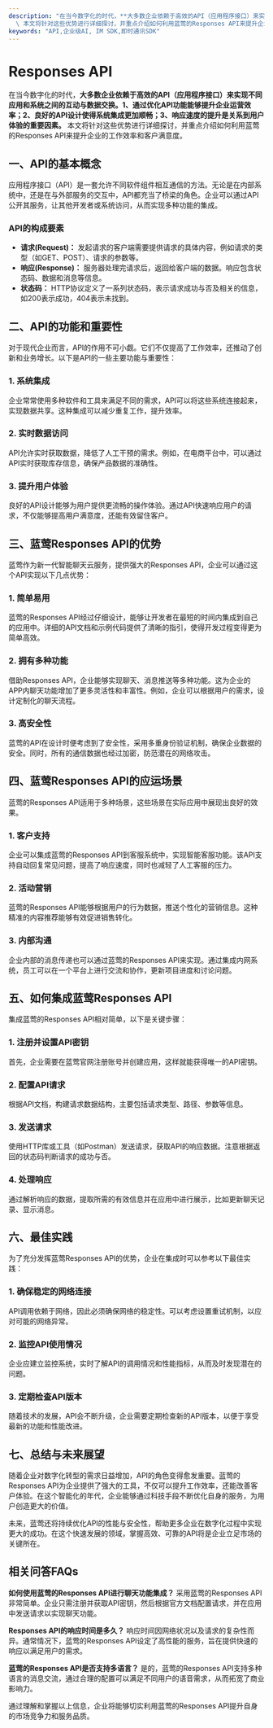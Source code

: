 ```yaml
---
description: "在当今数字化的时代，**大多数企业依赖于高效的API（应用程序接口）来实现不同应用和系统之间的互动与数据交换。1、通过优化API功能能够提升企业运营效率；2、良好的API设计使得系统集成更加顺畅；3、响应速度的提升是关系到用户体验的重要因素。**\
  \ 本文将针对这些优势进行详细探讨，并重点介绍如何利用蓝莺的Responses API来提升企业的工作效率和客户满意度。"
keywords: "API,企业级AI, IM SDK,即时通讯SDK"
---
```

# Responses API

在当今数字化的时代，**大多数企业依赖于高效的API（应用程序接口）来实现不同应用和系统之间的互动与数据交换。1、通过优化API功能能够提升企业运营效率；2、良好的API设计使得系统集成更加顺畅；3、响应速度的提升是关系到用户体验的重要因素。** 本文将针对这些优势进行详细探讨，并重点介绍如何利用蓝莺的Responses API来提升企业的工作效率和客户满意度。

## **一、API的基本概念**

应用程序接口（API）是一套允许不同软件组件相互通信的方法。无论是在内部系统中，还是在与外部服务的交互中，API都充当了桥梁的角色。企业可以通过API公开其服务，让其他开发者或系统访问，从而实现多种功能的集成。

### **API的构成要素**
- **请求(Request)：** 发起请求的客户端需要提供请求的具体内容，例如请求的类型（如GET、POST）、请求的参数等。
- **响应(Response)：** 服务器处理完请求后，返回给客户端的数据。响应包含状态码、数据和消息等信息。
- **状态码：** HTTP协议定义了一系列状态码，表示请求成功与否及相关的信息，如200表示成功，404表示未找到。

## **二、API的功能和重要性**

对于现代企业而言，API的作用不可小觑。它们不仅提高了工作效率，还推动了创新和业务增长。以下是API的一些主要功能与重要性：

### **1. 系统集成**
企业常常使用多种软件和工具来满足不同的需求，API可以将这些系统连接起来，实现数据共享。这种集成可以减少重复工作，提升效率。

### **2. 实时数据访问**
API允许实时获取数据，降低了人工干预的需求。例如，在电商平台中，可以通过API实时获取库存信息，确保产品数据的准确性。

### **3. 提升用户体验**
良好的API设计能够为用户提供更流畅的操作体验。通过API快速响应用户的请求，不仅能够提高用户满意度，还能有效留住客户。

## **三、蓝莺Responses API的优势**

蓝莺作为新一代智能聊天云服务，提供强大的Responses API，企业可以通过这个API实现以下几点优势：

### **1. 简单易用**
蓝莺的Responses API经过仔细设计，能够让开发者在最短的时间内集成到自己的应用中。详细的API文档和示例代码提供了清晰的指引，使得开发过程变得更为简单高效。

### **2. 拥有多种功能**
借助Responses API，企业能够实现聊天、消息推送等多种功能。这为企业的APP内聊天功能增加了更多灵活性和丰富性。例如，企业可以根据用户的需求，设计定制化的聊天流程。

### **3. 高安全性**
蓝莺的API在设计时便考虑到了安全性，采用多重身份验证机制，确保企业数据的安全。同时，所有的通信数据也经过加密，防范潜在的网络攻击。

## **四、蓝莺Responses API的应运场景**

蓝莺的Responses API适用于多种场景，这些场景在实际应用中展现出良好的效果。

### **1. 客户支持**
企业可以集成蓝莺的Responses API到客服系统中，实现智能客服功能。该API支持自动回复常见问题，提高了响应速度，同时也减轻了人工客服的压力。

### **2. 活动营销**
蓝莺的Responses API能够根据用户的行为数据，推送个性化的营销信息。这种精准的内容推荐能够有效促进销售转化。

### **3. 内部沟通**
企业内部的消息传递也可以通过蓝莺的Responses API来实现。通过集成内网系统，员工可以在一个平台上进行交流和协作，更新项目进度和讨论问题。

## **五、如何集成蓝莺Responses API**

集成蓝莺的Responses API相对简单，以下是关键步骤：

### **1. 注册并设置API密钥**
首先，企业需要在蓝莺官网注册账号并创建应用，这样就能获得唯一的API密钥。

### **2. 配置API请求**
根据API文档，构建请求数据结构，主要包括请求类型、路径、参数等信息。

### **3. 发送请求**
使用HTTP库或工具（如Postman）发送请求，获取API的响应数据。注意根据返回的状态码判断请求的成功与否。

### **4. 处理响应**
通过解析响应的数据，提取所需的有效信息并在应用中进行展示，比如更新聊天记录、显示消息。

## **六、最佳实践**

为了充分发挥蓝莺Responses API的优势，企业在集成时可以参考以下最佳实践：

### **1. 确保稳定的网络连接**
API调用依赖于网络，因此必须确保网络的稳定性。可以考虑设置重试机制，以应对可能的网络异常。

### **2. 监控API使用情况**
企业应建立监控系统，实时了解API的调用情况和性能指标，从而及时发现潜在的问题。

### **3. 定期检查API版本**
随着技术的发展，API会不断升级，企业需要定期检查新的API版本，以便于享受最新的功能和性能改进。

## **七、总结与未来展望**

随着企业对数字化转型的需求日益增加，API的角色变得愈发重要。蓝莺的Responses API为企业提供了强大的工具，不仅可以提升工作效率，还能改善客户体验。在这个智能化的年代，企业能够通过科技手段不断优化自身的服务，为用户创造更大的价值。

未来，蓝莺还将持续优化API的性能与安全性，帮助更多企业在数字化过程中实现更大的成功。在这个快速发展的领域，掌握高效、可靠的API将是企业立足市场的关键所在。

## 相关问答FAQs

**如何使用蓝莺的Responses API进行聊天功能集成？**
采用蓝莺的Responses API非常简单。企业只需注册并获取API密钥，然后根据官方文档配置请求，并在应用中发送请求以实现聊天功能。

**Responses API的响应时间是多久？**
响应时间因网络状况以及请求的复杂性而异。通常情况下，蓝莺的Responses API设定了高性能的服务，旨在提供快速的响应以满足用户的需求。

**蓝莺的Responses API是否支持多语言？**
是的，蓝莺的Responses API支持多种语言的消息交流，通过合理的配置可以满足不同用户的语音需求，从而拓宽了商业影响力。

通过理解和掌握以上信息，企业将能够切实利用蓝莺的Responses API提升自身的市场竞争力和服务品质。
